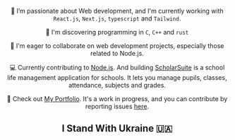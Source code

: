 <p align="center">👀 I’m passionate about Web development, and I'm currently working with <code>React.js</code>, <code>Next.js</code>, <code>typescript</code> and <code>Tailwind</code>.</p>
<p align="center">🤔 I'm discovering programming in <code>C</code>, <code>C++</code> and <code>rust</code></p>
<p align="center">💞️ I'm eager to collaborate on web development projects, especially those related to Node.js.</p>
<p align="center">💻 Currently contributing to <a href="https://github.com/nodejs">Node.js</a>. And building <a href="https://github.com/AugustinMauroy/scholarsuite">ScholarSuite</a> is a school life management application for schools. It lets you manage pupils, classes, attendance, subjects and grades.</p>
<p align="center">📕 Check out <a href="https://augustinmauroy.github.io/">My Portfolio</a>. It's a work in progress, and you can contribute by reporting issues <a href="https://github.com/AugustinMauroy/AugustinMauroy">here</a>.</p>
<h2 align="center">I Stand With Ukraine 🇺🇦</h2>
